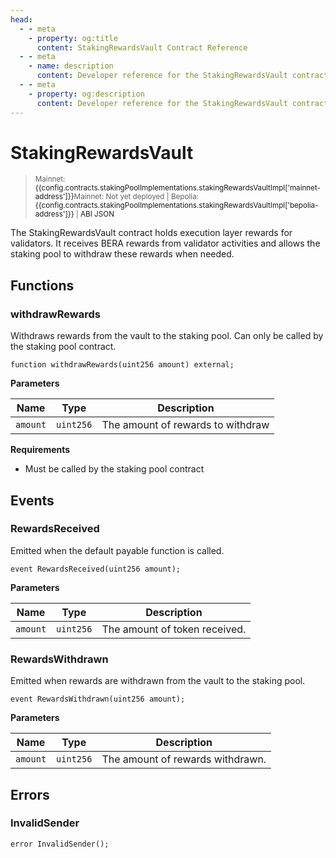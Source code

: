 ```yaml
---
head:
  - - meta
    - property: og:title
      content: StakingRewardsVault Contract Reference
  - - meta
    - name: description
      content: Developer reference for the StakingRewardsVault contract
  - - meta
    - property: og:description
      content: Developer reference for the StakingRewardsVault contract
---
```


<script setup>
  import config from '@berachain/config/constants.json';
</script>

# StakingRewardsVault

> <small><span v-if="config.contracts.stakingPoolImplementations.stakingRewardsVaultImpl['mainnet-address']">Mainnet: <a target="_blank" :href="config.mainnet.dapps.berascan.url + 'address/' + config.contracts.stakingPoolImplementations.stakingRewardsVaultImpl['mainnet-address']">{{config.contracts.stakingPoolImplementations.stakingRewardsVaultImpl['mainnet-address']}}</a></span><span v-else>Mainnet: Not yet deployed</span><span v-if="config.contracts.stakingPoolImplementations.stakingRewardsVaultImpl['bepolia-address']">&nbsp;|&nbsp;Bepolia: <a target="_blank" :href="config.bepolia.dapps.berascan.url + 'address/' + config.contracts.stakingPoolImplementations.stakingRewardsVaultImpl['bepolia-address']">{{config.contracts.stakingPoolImplementations.stakingRewardsVaultImpl['bepolia-address']}}</a></span><span v-if="config.contracts.stakingPoolImplementations.stakingRewardsVaultImpl.abi">&nbsp;|&nbsp;<a target="_blank" :href="config.contracts.stakingPoolImplementations.stakingRewardsVaultImpl.abi">ABI JSON</a></span></small>

The StakingRewardsVault contract holds execution layer rewards for validators. It receives BERA rewards from validator activities and allows the staking pool to withdraw these rewards when needed.

## Functions

### withdrawRewards

Withdraws rewards from the vault to the staking pool. Can only be called by the staking pool contract.

```solidity
function withdrawRewards(uint256 amount) external;
```

**Parameters**

| Name     | Type      | Description                       |
| -------- | --------- | --------------------------------- |
| `amount` | `uint256` | The amount of rewards to withdraw |

**Requirements**

- Must be called by the staking pool contract

## Events

### RewardsReceived

Emitted when the default payable function is called.

```solidity
event RewardsReceived(uint256 amount);
```

**Parameters**

| Name     | Type      | Description                   |
| -------- | --------- | ----------------------------- |
| `amount` | `uint256` | The amount of token received. |

### RewardsWithdrawn

Emitted when rewards are withdrawn from the vault to the staking pool.

```solidity
event RewardsWithdrawn(uint256 amount);
```

**Parameters**

| Name     | Type      | Description                      |
| -------- | --------- | -------------------------------- |
| `amount` | `uint256` | The amount of rewards withdrawn. |

## Errors

### InvalidSender

```solidity
error InvalidSender();
```
